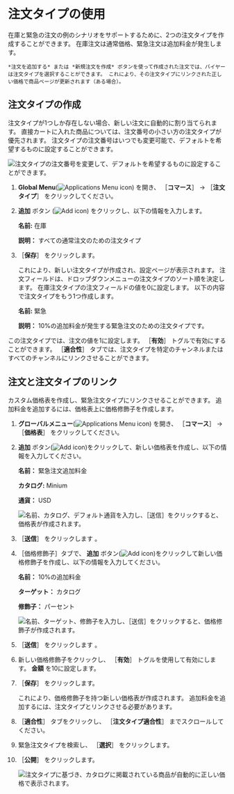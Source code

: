 # 注文タイプの使用

在庫と緊急の注文の例のシナリオをサポートするために、2つの注文タイプを作成することができます。 在庫注文は通常価格、緊急注文は追加料金が発生します。

```{important}
*注文を追加する* または *新規注文を作成* ボタンを使って作成された注文では、バイヤーは注文タイプを選択することができます。 これにより、その注文タイプにリンクされた正しい価格で商品ページが更新されます（ある場合）。
```

## 注文タイプの作成

注文タイプが1つしか存在しない場合、新しい注文に自動的に割り当てられます。 直接カートに入れた商品については、注文番号の小さい方の注文タイプが優先されます。 注文タイプの注文番号はいつでも変更可能で、デフォルトを希望するものに設定することができます。

![注文タイプの注文番号を変更して、デフォルトを希望するものに設定することができます。](./using-order-types/images/04.png)

1. **Global Menu**(![Applications Menu icon](../../images/icon-applications-menu.png)) を開き、 ［**コマース**］ &rarr; ［**注文タイプ**］ をクリックしてください。
2. **追加** ボタン (![Add icon](../../images/icon-add.png)) をクリックし、以下の情報を入力します。

   **名前:** 在庫

   **説明：** すべての通常注文のための注文タイプ

3. ［**保存**］ をクリックします。

   これにより、新しい注文タイプが作成され、設定ページが表示されます。 注文フィールドは、ドロップダウンメニューの注文タイプのソート順を決定します。 在庫注文タイプの注文フィールドの値を0に設定します。 以下の内容で注文タイプをもう1つ作成します。

   **名前:** 緊急

   **説明：** 10%の追加料金が発生する緊急注文のための注文タイプです。

この注文タイプでは、注文の値を1に設定します。 ［**有効**］ トグルで有効にすることができます。 ［**適合性**］ タブでは、注文タイプを特定のチャンネルまたはすべてのチャンネルにリンクさせることができます。

## 注文と注文タイプのリンク

カスタム価格表を作成し、緊急注文タイプにリンクさせることができます。 追加料金を追加するには、価格表上に価格修飾子を作成します。

1. **グローバルメニュー**(![Applications Menu icon](../../images/icon-applications-menu.png)) を開き、 ［**コマース**］ &rarr; ［**価格表**］ をクリックしてください。
1. **追加** ボタン(![Add icon](../../images/icon-add.png))をクリックして、新しい価格表を作成し、以下の情報を入力してください。

    **名前：** 緊急注文追加料金

    **カタログ:** Minium

    **通貨：** USD

   ![名前、カタログ、デフォルト通貨を入力し、［送信］をクリックすると、価格表が作成されます。](./using-order-types/images/01.png)

1. ［**送信**］ をクリックします 。
1. ［価格修飾子］タブで、 **追加** ボタン(![Add icon](../../images/icon-add.png))をクリックして新しい価格修飾子を作成し、以下の情報を入力してください。

    **名前：** 10%の追加料金

    **ターゲット：** カタログ

    **修飾子：** パーセント

   ![名前、ターゲット、修飾子を入力し、［送信］をクリックすると、価格修飾子が作成されます。](./using-order-types/images/02.png)

1. ［**送信**］ をクリックします 。
1. 新しい価格修飾子をクリックし、 ［**有効**］ トグルを使用して有効にします。 **金額** を10に設定します。
1. ［**保存**］ をクリックします。

   これにより、価格修飾子を持つ新しい価格表が作成されます。 追加料金を追加するには、注文タイプとリンクさせる必要があります。

1. ［**適合性**］ タブをクリックし、 ［**注文タイプ適合性**］ までスクロールしてください。
1. 緊急注文タイプを検索し、 ［**選択**］ をクリックします。
1. ［**公開**］ をクリックします。

   ![注文タイプに基づき、カタログに掲載されている商品が自動的に正しい価格で表示されます。](./using-order-types/images/03.gif)
